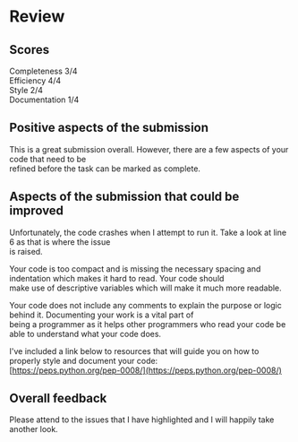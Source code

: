 # Review

## Scores

Completeness 3/4 <br />
Efficiency 4/4 <br />
Style 2/4 <br />
Documentation 1/4

## Positive aspects of the submission
This is a great submission overall. However, there are a few aspects of your code that need to be <br />
refined before the task can be marked as complete.

## Aspects of the submission that could be improved
Unfortunately, the code crashes when I attempt to run it. Take a look at line 6 as that is where the issue <br />
is raised.

Your code is too compact and is missing the necessary spacing and indentation which makes it hard to read. Your code should <br />
make use of descriptive variables which will make it much more readable.

Your code does not include any comments to explain the purpose or logic behind it. Documenting your work is a vital part of <br />
being a programmer as it helps other programmers who read your code be able to understand what your code does.

I've included a link below to resources that will guide you on how to properly style and document your code: <br />
[https://peps.python.org/pep-0008/](https://peps.python.org/pep-0008/)

## Overall feedback
Please attend to the issues that I have highlighted and I will happily take another look.
